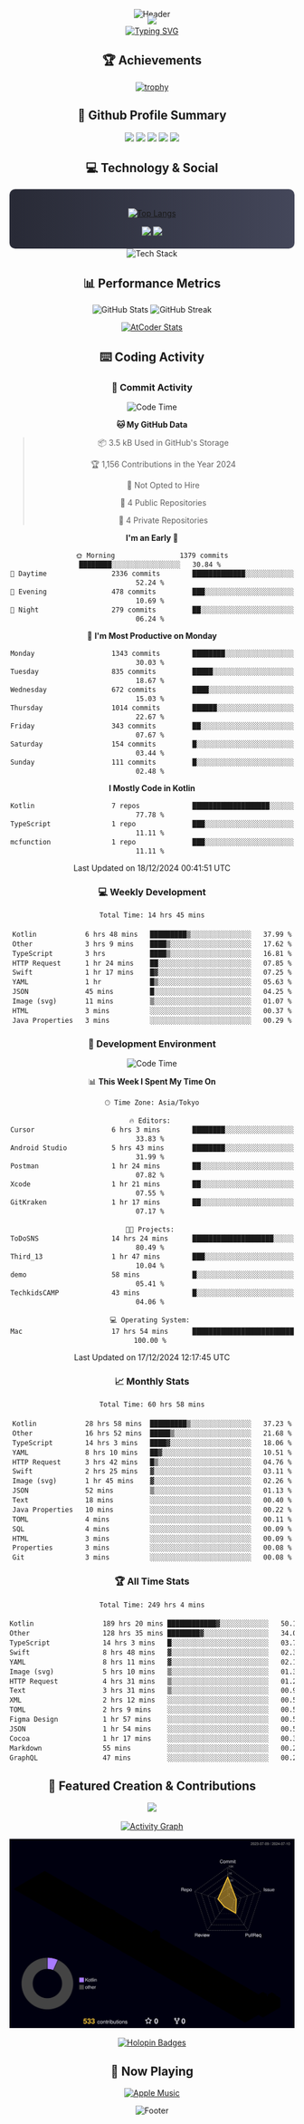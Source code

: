 <div align="center">
  
![Header](https://capsule-render.vercel.app/api?type=waving&color=gradient&customColorList=12&height=300&section=header&text=Welcome%20to%20Batapii's%20Universe&fontSize=50&animation=fadeIn&fontAlignY=40&desc=Android%20Developer%20|%20Kotlin%20LOVE%20)

<div style="margin-top: -20px;">
  <img src="https://readme-typing-svg.herokuapp.com/?lines=Crafting+Android+Experiences;Building+Tomorrow's+Apps+Today;Always+Learning,+Always+Growing&font=Fira%20Code&center=true&width=440&height=45&color=f75c7e&vCenter=true&size=22&pause=1000">
</div>

<a href="https://git.io/typing-svg">
  <img src="https://readme-typing-svg.demolab.com?font=Fira+Code&weight=600&size=28&duration=4000&pause=1000&center=true&vCenter=true&width=800&lines=Hey+there!+I'm+Batapii+%F0%9F%91%8B;Android+Developer+from+Japan+%F0%9F%87%AF%F0%9F%87%B5" alt="Typing SVG" />
</a>

## 🏆 Achievements

[![trophy](https://github-profile-trophy.vercel.app/?username=batapii&theme=onestar&no-frame=true&no-bg=true&column=8&rank=SECRET,SSS,SS,S,AAA,AA,A,B,C,?&margin-w=10&margin-h=10)](https://github.com/ryo-ma/github-profile-trophy)

## 🎯 Github Profile Summary

<div align="center">
  <img src="http://github-profile-summary-cards.vercel.app/api/cards/profile-details?username=batapii&theme=radical" />
  <img src="http://github-profile-summary-cards.vercel.app/api/cards/repos-per-language?username=batapii&theme=radical" />
  <img src="http://github-profile-summary-cards.vercel.app/api/cards/most-commit-language?username=batapii&theme=radical" />
  <img src="http://github-profile-summary-cards.vercel.app/api/cards/stats?username=batapii&theme=radical" />
  <img src="http://github-profile-summary-cards.vercel.app/api/cards/productive-time?username=batapii&theme=radical" />
</div>

## 💻 Technology & Social

<div align="center" style="background: linear-gradient(to right, #282A36, #44475A); padding: 20px; border-radius: 10px;">

[![Top Langs](https://github-readme-stats.vercel.app/api/top-langs/?username=batapii
)](https://github.com/anuraghazra/github-readme-stats)

<div style="margin-top: 15px">
<a href="https://github.com/batapii"><img src="https://img.shields.io/github/followers/batapii?style=for-the-badge&logo=github&label=Follow&color=ff6e96&labelColor=282A36"/></a>
<a href="https://twitter.com/batapii3939"><img src="https://img.shields.io/twitter/follow/batapii?style=for-the-badge&logo=twitter&color=1DA1F2&labelColor=282A36&label= Twitter"/></a>
</div>

</div>

<div align="center">
<img src="https://github-readme-tech-stack.vercel.app/api/cards?title=Tech+Stack&align=center&titleAlign=center&fontSize=20&lineHeight=10&lineCount=4&theme=github_dark&width=800&bg=%230D1117&badge=%23161B22&border=%2321262D&titleColor=%2358A6FF&line1=kotlin%2Ckotlin%2C0095D5%3Bandroid%2Candroid%2C00ff00%3Bjetpackcompose%2Cjetpack%2C4285F4%3B&line2=swift%2Cswift%2CFA7343%3Bfirebase%2Cfirebase%2CFFCA28%3Bgithub%2Cgithub%2C181717%3B&line3=typescript%2Ctypescript%2C3178C6%3Bgraphql%2Cgraphql%2CE10098%3Bsupabase%2Csupabase%2C3FCF8E%3B&line4=gradle%2Cgradle%2C02303A%3Bgitkraken%2Cgitkraken%2C179287%3Bpostman%2Cpostman%2CFF6C37%3B" alt="Tech Stack" />
</div>



## 📊 Performance Metrics

<div align="center">

![GitHub Stats](https://github-readme-stats.vercel.app/api?username=batapii&show_icons=true&theme=radical&hide_border=true&bg_color=0D1117)
![GitHub Streak](https://github-readme-streak-stats.herokuapp.com/?user=batapii&theme=radical&hide_border=true&background=0D1117)

[![AtCoder Stats](https://atcoder-readme-stats.vercel.app/stats/batapii3939?theme=dark&show_history=5&width=495)](https://github.com/iwbc-mzk/atcoder-readme-stats)

</div>

## ⌨️ Coding Activity

### 🌟 Commit Activity
<!--START_SECTION:commit-stats-->
![Code Time](http://img.shields.io/badge/Code%20Time-383%20hrs%2025%20mins-blue)

**🐱 My GitHub Data** 

> 📦 3.5 kB Used in GitHub's Storage 
 > 
> 🏆 1,156 Contributions in the Year 2024
 > 
> 🚫 Not Opted to Hire
 > 
> 📜 4 Public Repositories 
 > 
> 🔑 4 Private Repositories 
 > 
**I'm an Early 🐤** 

```text
🌞 Morning                1379 commits        ████████░░░░░░░░░░░░░░░░░   30.84 % 
🌆 Daytime                2336 commits        █████████████░░░░░░░░░░░░   52.24 % 
🌃 Evening                478 commits         ███░░░░░░░░░░░░░░░░░░░░░░   10.69 % 
🌙 Night                  279 commits         ██░░░░░░░░░░░░░░░░░░░░░░░   06.24 % 
```
📅 **I'm Most Productive on Monday** 

```text
Monday                   1343 commits        ████████░░░░░░░░░░░░░░░░░   30.03 % 
Tuesday                  835 commits         █████░░░░░░░░░░░░░░░░░░░░   18.67 % 
Wednesday                672 commits         ████░░░░░░░░░░░░░░░░░░░░░   15.03 % 
Thursday                 1014 commits        ██████░░░░░░░░░░░░░░░░░░░   22.67 % 
Friday                   343 commits         ██░░░░░░░░░░░░░░░░░░░░░░░   07.67 % 
Saturday                 154 commits         █░░░░░░░░░░░░░░░░░░░░░░░░   03.44 % 
Sunday                   111 commits         █░░░░░░░░░░░░░░░░░░░░░░░░   02.48 % 
```


**I Mostly Code in Kotlin** 

```text
Kotlin                   7 repos             ███████████████████░░░░░░   77.78 % 
TypeScript               1 repo              ███░░░░░░░░░░░░░░░░░░░░░░   11.11 % 
mcfunction               1 repo              ███░░░░░░░░░░░░░░░░░░░░░░   11.11 % 
```




 Last Updated on 18/12/2024 00:41:51 UTC
<!--END_SECTION:commit-stats-->

### 💻 Weekly Development
<!--START_SECTION:wakatime-->

```txt
Total Time: 14 hrs 45 mins

Kotlin            6 hrs 48 mins   █████████▒░░░░░░░░░░░░░░░   37.99 %
Other             3 hrs 9 mins    ████▒░░░░░░░░░░░░░░░░░░░░   17.62 %
TypeScript        3 hrs           ████▒░░░░░░░░░░░░░░░░░░░░   16.81 %
HTTP Request      1 hr 24 mins    ██░░░░░░░░░░░░░░░░░░░░░░░   07.85 %
Swift             1 hr 17 mins    █▓░░░░░░░░░░░░░░░░░░░░░░░   07.25 %
YAML              1 hr            █▒░░░░░░░░░░░░░░░░░░░░░░░   05.63 %
JSON              45 mins         █░░░░░░░░░░░░░░░░░░░░░░░░   04.25 %
Image (svg)       11 mins         ▒░░░░░░░░░░░░░░░░░░░░░░░░   01.07 %
HTML              3 mins          ░░░░░░░░░░░░░░░░░░░░░░░░░   00.37 %
Java Properties   3 mins          ░░░░░░░░░░░░░░░░░░░░░░░░░   00.29 %
```

<!--END_SECTION:wakatime-->

### 🔨 Development Environment
<!--START_SECTION:dev-stats-->
![Code Time](http://img.shields.io/badge/Code%20Time-381%20hrs%2044%20mins-blue)

📊 **This Week I Spent My Time On** 

```text
🕑︎ Time Zone: Asia/Tokyo

🔥 Editors: 
Cursor                   6 hrs 3 mins        ████████░░░░░░░░░░░░░░░░░   33.83 % 
Android Studio           5 hrs 43 mins       ████████░░░░░░░░░░░░░░░░░   31.99 % 
Postman                  1 hr 24 mins        ██░░░░░░░░░░░░░░░░░░░░░░░   07.82 % 
Xcode                    1 hr 21 mins        ██░░░░░░░░░░░░░░░░░░░░░░░   07.55 % 
GitKraken                1 hr 17 mins        ██░░░░░░░░░░░░░░░░░░░░░░░   07.17 % 

🐱‍💻 Projects: 
ToDoSNS                  14 hrs 24 mins      ████████████████████░░░░░   80.49 % 
Third_13                 1 hr 47 mins        ███░░░░░░░░░░░░░░░░░░░░░░   10.04 % 
demo                     58 mins             █░░░░░░░░░░░░░░░░░░░░░░░░   05.41 % 
TechkidsCAMP             43 mins             █░░░░░░░░░░░░░░░░░░░░░░░░   04.06 % 

💻 Operating System: 
Mac                      17 hrs 54 mins      █████████████████████████   100.00 % 
```


 Last Updated on 17/12/2024 12:17:45 UTC
<!--END_SECTION:dev-stats-->

### 📈 Monthly Stats
<!--START_SECTION:wakamonth-->

```txt
Total Time: 60 hrs 58 mins

Kotlin            28 hrs 58 mins  █████████▒░░░░░░░░░░░░░░░   37.23 %
Other             16 hrs 52 mins  █████▒░░░░░░░░░░░░░░░░░░░   21.68 %
TypeScript        14 hrs 3 mins   ████▓░░░░░░░░░░░░░░░░░░░░   18.06 %
YAML              8 hrs 10 mins   ██▓░░░░░░░░░░░░░░░░░░░░░░   10.51 %
HTTP Request      3 hrs 42 mins   █▒░░░░░░░░░░░░░░░░░░░░░░░   04.76 %
Swift             2 hrs 25 mins   ▓░░░░░░░░░░░░░░░░░░░░░░░░   03.11 %
Image (svg)       1 hr 45 mins    ▓░░░░░░░░░░░░░░░░░░░░░░░░   02.26 %
JSON              52 mins         ▒░░░░░░░░░░░░░░░░░░░░░░░░   01.13 %
Text              18 mins         ░░░░░░░░░░░░░░░░░░░░░░░░░   00.40 %
Java Properties   10 mins         ░░░░░░░░░░░░░░░░░░░░░░░░░   00.22 %
TOML              4 mins          ░░░░░░░░░░░░░░░░░░░░░░░░░   00.11 %
SQL               4 mins          ░░░░░░░░░░░░░░░░░░░░░░░░░   00.09 %
HTML              3 mins          ░░░░░░░░░░░░░░░░░░░░░░░░░   00.09 %
Properties        3 mins          ░░░░░░░░░░░░░░░░░░░░░░░░░   00.08 %
Git               3 mins          ░░░░░░░░░░░░░░░░░░░░░░░░░   00.08 %
```

<!--END_SECTION:wakamonth-->

### 🏆 All Time Stats
<!--START_SECTION:wakaalltime-->

```txt
Total Time: 249 hrs 4 mins

Kotlin                 189 hrs 20 mins ████████████▓░░░░░░░░░░░░   50.13 %
Other                  128 hrs 35 mins ████████▓░░░░░░░░░░░░░░░░   34.05 %
TypeScript             14 hrs 3 mins   █░░░░░░░░░░░░░░░░░░░░░░░░   03.72 %
Swift                  8 hrs 48 mins   ▓░░░░░░░░░░░░░░░░░░░░░░░░   02.33 %
YAML                   8 hrs 11 mins   ▓░░░░░░░░░░░░░░░░░░░░░░░░   02.17 %
Image (svg)            5 hrs 10 mins   ▒░░░░░░░░░░░░░░░░░░░░░░░░   01.37 %
HTTP Request           4 hrs 31 mins   ▒░░░░░░░░░░░░░░░░░░░░░░░░   01.20 %
Text                   3 hrs 31 mins   ▒░░░░░░░░░░░░░░░░░░░░░░░░   00.93 %
XML                    2 hrs 12 mins   ░░░░░░░░░░░░░░░░░░░░░░░░░   00.59 %
TOML                   2 hrs 9 mins    ░░░░░░░░░░░░░░░░░░░░░░░░░   00.57 %
Figma Design           1 hr 57 mins    ░░░░░░░░░░░░░░░░░░░░░░░░░   00.52 %
JSON                   1 hr 54 mins    ░░░░░░░░░░░░░░░░░░░░░░░░░   00.50 %
Cocoa                  1 hr 17 mins    ░░░░░░░░░░░░░░░░░░░░░░░░░   00.34 %
Markdown               55 mins         ░░░░░░░░░░░░░░░░░░░░░░░░░   00.25 %
GraphQL                47 mins         ░░░░░░░░░░░░░░░░░░░░░░░░░   00.21 %
```

<!--END_SECTION:wakaalltime-->


## 🌟 Featured Creation & Contributions

<div align="center">
  <a href="https://github.com/batapii/ToDoSNS">
    <img src="https://github-readme-stats.vercel.app/api/pin/?username=batapii&repo=ToDoSNS&theme=radical&hide_border=true&bg_color=0D1117" />
  </a>

[![Activity Graph](https://github-readme-activity-graph.vercel.app/graph?username=batapii&custom_title=Contribution%20Graph&hide_border=true&theme=radical&bg_color=0D1117)](https://github.com/ashutosh00710/github-readme-activity-graph)

![3D Contrib](./profile-3d-contrib/profile-night-rainbow.svg)

[![Holopin Badges](https://holopin.me/batapii)](https://holopin.io/@batapii)

</div>

## 🎵 Now Playing

<div align="center">
  
[![Apple Music](https://music-profile.rayriffy.com/theme/dark.svg?uid=001005.6598667d2ffd4a10a4f429edd0ba24c4.1156)](https://github.com/rayriffy/apple-music-github-profile)

</div>

![Footer](https://capsule-render.vercel.app/api?type=waving&color=gradient&customColorList=12&height=100&section=footer)

</div>
